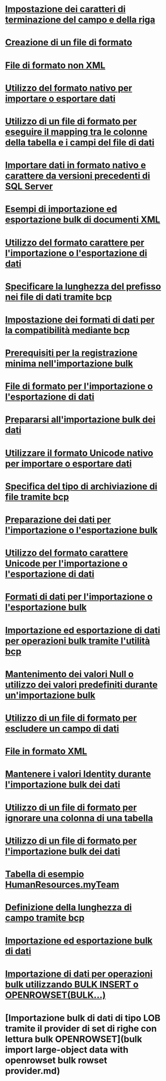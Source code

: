 # [Impostazione dei caratteri di terminazione del campo e della riga](specify-field-and-row-terminators-sql-server.md)
# [Creazione di un file di formato](create-a-format-file-sql-server.md)
# [File di formato non XML](non-xml-format-files-sql-server.md)
# [Utilizzo del formato nativo per importare o esportare dati](use-native-format-to-import-or-export-data-sql-server.md)
# [Utilizzo di un file di formato per eseguire il mapping tra le colonne della tabella e i campi del file di dati](use-a-format-file-to-map-table-columns-to-data-file-fields-sql-server.md)
# [Importare dati in formato nativo e carattere da versioni precedenti di SQL Server](import-native-and-character-format-data-from-earlier-versions-of-sql-server.md)
# [Esempi di importazione ed esportazione bulk di documenti XML](examples-of-bulk-import-and-export-of-xml-documents-sql-server.md)
# [Utilizzo del formato carattere per l'importazione o l'esportazione di dati](use-character-format-to-import-or-export-data-sql-server.md)
# [Specificare la lunghezza del prefisso nei file di dati tramite bcp](specify-prefix-length-in-data-files-by-using-bcp-sql-server.md)
# [Impostazione dei formati di dati per la compatibilità mediante bcp](specify-data-formats-for-compatibility-when-using-bcp-sql-server.md)
# [Prerequisiti per la registrazione minima nell'importazione bulk](prerequisites-for-minimal-logging-in-bulk-import.md)
# [File di formato per l'importazione o l'esportazione di dati](format-files-for-importing-or-exporting-data-sql-server.md)
# [Prepararsi all'importazione bulk dei dati](prepare-to-bulk-import-data-sql-server.md)
# [Utilizzare il formato Unicode nativo per importare o esportare dati](use-unicode-native-format-to-import-or-export-data-sql-server.md)
# [Specifica del tipo di archiviazione di file tramite bcp](specify-file-storage-type-by-using-bcp-sql-server.md)
# [Preparazione dei dati per l'importazione o l'esportazione bulk](prepare-data-for-bulk-export-or-import-sql-server.md)
# [Utilizzo del formato carattere Unicode per l'importazione o l'esportazione di dati](use-unicode-character-format-to-import-or-export-data-sql-server.md)
# [Formati di dati per l'importazione o l'esportazione bulk](data-formats-for-bulk-import-or-bulk-export-sql-server.md)
# [Importazione ed esportazione di dati per operazioni bulk tramite l'utilità bcp](import-and-export-bulk-data-by-using-the-bcp-utility-sql-server.md)
# [Mantenimento dei valori Null o utilizzo dei valori predefiniti durante un'importazione bulk](keep-nulls-or-use-default-values-during-bulk-import-sql-server.md)
# [Utilizzo di un file di formato per escludere un campo di dati](use-a-format-file-to-skip-a-data-field-sql-server.md)
# [File in formato XML](xml-format-files-sql-server.md)
# [Mantenere i valori Identity durante l'importazione bulk dei dati](keep-identity-values-when-bulk-importing-data-sql-server.md)
# [Utilizzo di un file di formato per ignorare una colonna di una tabella](use-a-format-file-to-skip-a-table-column-sql-server.md)
# [Utilizzo di un file di formato per l'importazione bulk dei dati](use-a-format-file-to-bulk-import-data-sql-server.md)
# [Tabella di esempio HumanResources.myTeam](humanresources-myteam-sample-table-sql-server.md)
# [Definizione della lunghezza di campo tramite bcp](specify-field-length-by-using-bcp-sql-server.md)
# [Importazione ed esportazione bulk di dati](bulk-import-and-export-of-data-sql-server.md)
# [Importazione di dati per operazioni bulk utilizzando BULK INSERT o OPENROWSET(BULK...)](import-bulk-data-by-using-bulk-insert-or-openrowset-bulk-sql-server.md)
# [Importazione bulk di dati di tipo LOB tramite il provider di set di righe con lettura bulk OPENROWSET](bulk import large-object data with openrowset bulk rowset provider.md)
